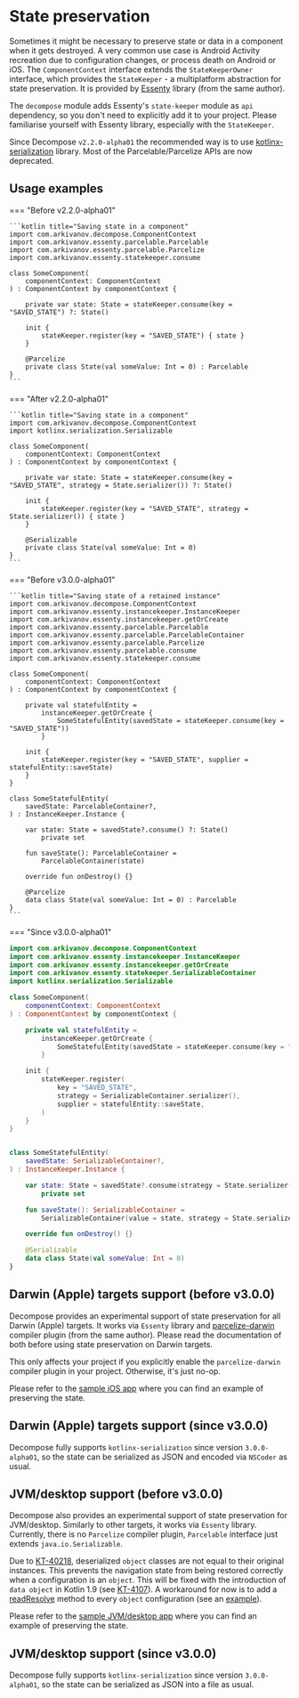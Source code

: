 # State preservation

Sometimes it might be necessary to preserve state or data in a component when it gets destroyed. A very common use case is Android Activity recreation due to configuration changes, or process death on Android or iOS. The `ComponentContext` interface extends the `StateKeeperOwner` interface, which provides the `StateKeeper` - a multiplatform abstraction for state preservation. It is provided by [Essenty](https://github.com/arkivanov/Essenty) library (from the same author).

The `decompose` module adds Essenty's `state-keeper` module as `api` dependency, so you don't need to explicitly add it to your project. Please familiarise yourself with Essenty library, especially with the `StateKeeper`.

Since Decompose `v2.2.0-alpha01` the recommended way is to use [kotlinx-serialization](https://github.com/Kotlin/kotlinx.serialization) library. Most of the Parcelable/Parcelize APIs are now deprecated.

## Usage examples

=== "Before v2.2.0-alpha01"

    ```kotlin title="Saving state in a component"
    import com.arkivanov.decompose.ComponentContext
    import com.arkivanov.essenty.parcelable.Parcelable
    import com.arkivanov.essenty.parcelable.Parcelize
    import com.arkivanov.essenty.statekeeper.consume
    
    class SomeComponent(
        componentContext: ComponentContext
    ) : ComponentContext by componentContext {
    
        private var state: State = stateKeeper.consume(key = "SAVED_STATE") ?: State()
    
        init {
            stateKeeper.register(key = "SAVED_STATE") { state }
        }
    
        @Parcelize
        private class State(val someValue: Int = 0) : Parcelable
    }
    ```

=== "After v2.2.0-alpha01"

    ```kotlin title="Saving state in a component"
    import com.arkivanov.decompose.ComponentContext
    import kotlinx.serialization.Serializable
    
    class SomeComponent(
        componentContext: ComponentContext
    ) : ComponentContext by componentContext {
    
        private var state: State = stateKeeper.consume(key = "SAVED_STATE", strategy = State.serializer()) ?: State()
    
        init {
            stateKeeper.register(key = "SAVED_STATE", strategy = State.serializer()) { state }
        }
    
        @Serializable
        private class State(val someValue: Int = 0)
    }
    ```

=== "Before v3.0.0-alpha01"

    ```kotlin title="Saving state of a retained instance"
    import com.arkivanov.decompose.ComponentContext
    import com.arkivanov.essenty.instancekeeper.InstanceKeeper
    import com.arkivanov.essenty.instancekeeper.getOrCreate
    import com.arkivanov.essenty.parcelable.Parcelable
    import com.arkivanov.essenty.parcelable.ParcelableContainer
    import com.arkivanov.essenty.parcelable.Parcelize
    import com.arkivanov.essenty.parcelable.consume
    import com.arkivanov.essenty.statekeeper.consume
    
    class SomeComponent(
        componentContext: ComponentContext
    ) : ComponentContext by componentContext {
    
        private val statefulEntity =
            instanceKeeper.getOrCreate {
                SomeStatefulEntity(savedState = stateKeeper.consume(key = "SAVED_STATE"))
            }
    
        init {
            stateKeeper.register(key = "SAVED_STATE", supplier = statefulEntity::saveState)
        }
    }
    
    class SomeStatefulEntity(
        savedState: ParcelableContainer?,
    ) : InstanceKeeper.Instance {
    
        var state: State = savedState?.consume() ?: State()
            private set
    
        fun saveState(): ParcelableContainer =
            ParcelableContainer(state)
    
        override fun onDestroy() {}
    
        @Parcelize
        data class State(val someValue: Int = 0) : Parcelable
    } 
    ```

=== "Since v3.0.0-alpha01"

```kotlin title="Saving state of a retained instance"
import com.arkivanov.decompose.ComponentContext
import com.arkivanov.essenty.instancekeeper.InstanceKeeper
import com.arkivanov.essenty.instancekeeper.getOrCreate
import com.arkivanov.essenty.statekeeper.SerializableContainer
import kotlinx.serialization.Serializable

class SomeComponent(
    componentContext: ComponentContext
) : ComponentContext by componentContext {

    private val statefulEntity =
        instanceKeeper.getOrCreate {
            SomeStatefulEntity(savedState = stateKeeper.consume(key = "SAVED_STATE", strategy = SerializableContainer.serializer()))
        }

    init {
        stateKeeper.register(
            key = "SAVED_STATE",
            strategy = SerializableContainer.serializer(),
            supplier = statefulEntity::saveState,
        )
    }
}


class SomeStatefulEntity(
    savedState: SerializableContainer?,
) : InstanceKeeper.Instance {

    var state: State = savedState?.consume(strategy = State.serializer()) ?: State()
        private set

    fun saveState(): SerializableContainer =
        SerializableContainer(value = state, strategy = State.serializer())

    override fun onDestroy() {}

    @Serializable
    data class State(val someValue: Int = 0)
} 
```

## Darwin (Apple) targets support (before v3.0.0)

Decompose provides an experimental support of state preservation for all Darwin (Apple) targets. It works via `Essenty` library and [parcelize-darwin](https://github.com/arkivanov/parcelize-darwin) compiler plugin (from the same author). Please read the documentation of both before using state preservation on Darwin targets.

This only affects your project if you explicitly enable the `parcelize-darwin` compiler plugin in your project. Otherwise, it's just no-op.

Please refer to the [sample iOS app](https://github.com/arkivanov/Decompose/blob/master/sample/app-ios/app-ios/app_iosApp.swift) where you can find an example of preserving the state.

## Darwin (Apple) targets support (since v3.0.0)

Decompose fully supports `kotlinx-serialization` since version `3.0.0-alpha01`, so the state can be serialized as JSON and
encoded via `NSCoder` as usual.

## JVM/desktop support (before v3.0.0)

Decompose also provides an experimental support of state preservation for JVM/desktop. Similarly to other targets, it works via `Essenty` library. Currently, there is no `Parcelize` compiler plugin, `Parcelable` interface just extends `java.io.Serializable`.

Due to [KT-40218](https://youtrack.jetbrains.com/issue/KT-40218), deserialized `object` classes are not equal to their original instances. This prevents the navigation state from being restored correctly when a configuration is an `object`. This will be fixed with the introduction of `data object` in Kotlin 1.9 (see [KT-4107](https://youtrack.jetbrains.com/issue/KT-4107)). A workaround for now is to add a [readResolve](https://docs.oracle.com/javase/7/docs/platform/serialization/spec/input.html#5903) method to every `object` configuration (see an [example](https://github.com/arkivanov/Decompose/blob/master/sample/shared/shared/src/commonMain/kotlin/com/arkivanov/sample/shared/root/DefaultRootComponent.kt)).

Please refer to the [sample JVM/desktop app](https://github.com/arkivanov/Decompose/blob/master/sample/app-desktop/src/jvmMain/kotlin/com/arkivanov/sample/app/Main.kt) where you can find an example of preserving the state.

## JVM/desktop support (since v3.0.0)

Decompose fully supports `kotlinx-serialization` since version `3.0.0-alpha01`, so the state can be serialized as JSON into a file as usual.
